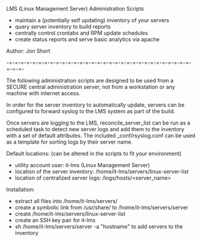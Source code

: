 LMS (Linux Management Server) Administration Scripts

 - maintain a (potentially self updating) inventory of your servers
 - query server inventory to build reports
 - centrally control crontabs and RPM update schedules
 - create status reports and serve basic analytics via apache

Author: Jon Short

-=-=-=-=-=-=-=-=-=-=-=-=-=-=-=-=-=-=-=-=-=-=-=-=-=-=-=-=-=-=-=-=-=-=-

The following administration scripts are designed to be used from a SECURE
central administration server, not from a workstation or any machine with
internet access.

In order for the server inventory to automatically update, servers can be
configured to forward syslog to the LMS system as part of the build.

Once servers are logging to the LMS, reconcile_server_list can be run as a
scheduled task to detect new server logs and add them to the inventory
with a set of default attributes.  The included _conf/rsyslog.conf can be
used as a template for sorting logs by their server name.

Default locations: (can be altered in the scripts to fit your environment)
- utility account user: it-lms (Linux Management Server)
- location of the server inventory: /home/it-lms/servers/linux-server-list
- location of centralized server logs: /logs/hosts/<server_name>

Installation:
- extract all files into /home/it-lms/servers/
- create a symbolic link from /usr/share/ to /home/it-lms/servers/server
- create /home/it-lms/servers/linux-server-list
- create an SSH key pair for it-lms 
- sh /home/it-lms/servers/server -a "hostname" to add servers to the inventory
